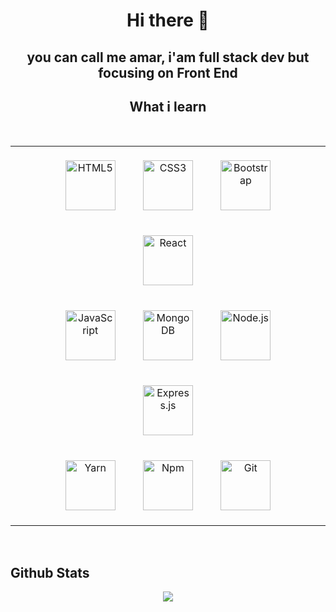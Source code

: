 # <div align="center">Hi there 👋</div>

## <div align="center">you can call me amar, i'am full stack dev but focusing on Front End</div>

## <div align="center">What i learn</div>

<br>

<div align="center">  

<table><tr><td valign="top" width="33%">

<div align="center">  
  <img style="margin: 20px" src="https://devicons.github.io/devicon/devicon.git/icons/html5/html5-original-wordmark.svg" alt="HTML5" height="80" />
  <img style="margin: 20px" src="https://devicons.github.io/devicon/devicon.git/icons/css3/css3-original-wordmark.svg" alt="CSS3" height="80" />
  <img style="margin: 20px" src="https://devicons.github.io/devicon/devicon.git/icons/bootstrap/bootstrap-plain.svg" alt="Bootstrap" height="80" />  
  <img style="margin: 20px" src="https://devicons.github.io/devicon/devicon.git/icons/react/react-original-wordmark.svg" alt="React" height="80" />

  </br>

  <img style="margin: 20px" src="https://devicons.github.io/devicon/devicon.git/icons/javascript/javascript-original.svg" alt="JavaScript" height="80" />
  <img style="margin: 20px" src="https://devicons.github.io/devicon/devicon.git/icons/mongodb/mongodb-original-wordmark.svg" alt="MongoDB" height="80" />  
  <img style="margin: 20px" src="https://devicons.github.io/devicon/devicon.git/icons/nodejs/nodejs-original-wordmark.svg" alt="Node.js" height="80" />  
  <img style="margin: 20px" src="https://devicons.github.io/devicon/devicon.git/icons/express/express-original-wordmark.svg" alt="Express.js" height="80" />

  </br>

  <img style="margin: 20px" src="https://devicon.dev/devicon.git/icons/yarn/yarn-original-wordmark.svg" alt="Yarn" height="80" />
  <img style="margin: 20px" src="https://devicon.dev/devicon.git/icons/npm/npm-original-wordmark.svg" alt="Npm" height="80" />
  <img style="margin: 20px" src="https://devicon.dev/devicon.git/icons/git/git-original-wordmark.svg" alt="Git" height="80" />
</div></td></tr></table>

</div>

<br/>
  
## Github Stats  
<div align="center"><img src="https://github-readme-stats.vercel.app/api?username=amardito&show_icons=true&count_private=true" align="center" /></div>  
